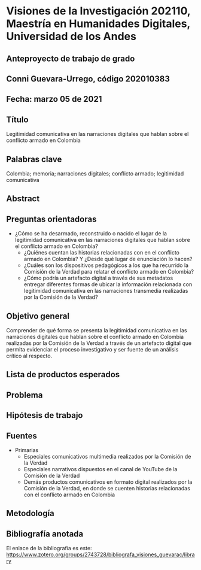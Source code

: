 # Visiones de la Investigación 202110, Maestría en Humanidades Digitales, Universidad de los Andes
## Anteproyecto de trabajo de grado
## Conni Guevara-Urrego, código 202010383
## Fecha: marzo 05 de 2021
## Título

Legitimidad comunicativa en las narraciones digitales que hablan sobre el conflicto armado en Colombia

## Palabras clave

Colombia; memoria; narraciones digitales; conflicto armado; legitimidad comunicativa

## Abstract
## Preguntas orientadoras

* ¿Cómo se ha desarmado, reconstruido o nacido el lugar de la legitimidad comunicativa en las narraciones digitales que hablan sobre el conflicto armado en Colombia?
  * ¿Quiénes cuentan las historias relacionadas con en el conflicto armado en Colombia? Y ¿Desde qué lugar de enunciación lo hacen?
  * ¿Cuáles son los dispositivos pedagógicos a los que ha recurrido la Comisión de la Verdad para relatar el conflicto armado en Colombia?
  * ¿Cómo podría un artefacto digital a través de sus metadatos entregar diferentes formas de ubicar la información relacionada con legitimidad comunicativa en las narraciones transmedia realizadas por la Comisión de la Verdad?


## Objetivo general

Comprender de qué forma se presenta la legitimidad comunicativa en las narraciones digitales que hablan sobre el conflicto armado en Colombia realizadas por la Comisión de la Verdad a través de un artefacto digital que permita evidenciar el proceso investigativo y ser fuente de un análisis crítico al respecto. 

## Lista de productos esperados
## Problema
## Hipótesis de trabajo
## Fuentes

* Primarias
  * Especiales comunicativos multimedia realizados por la Comisión de la Verdad
  * Especiales narrativos dispuestos en el canal de YouTube de la Comisión de la Verdad
  * Demás productos comunicativos en formato digital realizados por la Comisión de la Verdad, en donde se cuenten historias relacionadas con el conflicto armado en Colombia


## Metodología
## Bibliografía anotada

El enlace de la bibliografía es este: https://www.zotero.org/groups/2743728/bibliografa_visiones_guevarac/library
